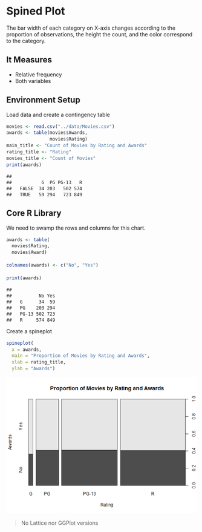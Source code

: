 # Spined Plot

The bar width of each category on X-axis changes according to the proportion of observations, the height the count, and the color correspond to the category.

## It Measures

* Relative frequency
* Both variables

## Environment Setup

Load data and create a contingency table

``` r
movies <- read.csv("../data/Movies.csv")
awards <- table(movies$Awards,
                movies$Rating)
main_title <- "Count of Movies by Rating and Awards"
rating_title <- "Rating"
movies_title <- "Count of Movies"
print(awards)
```

    ##        
    ##           G  PG PG-13   R
    ##   FALSE  34 203   502 574
    ##   TRUE   59 294   723 849


## Core R Library


We need to swamp the rows and columns for this chart.

``` r
awards <- table(
  movies$Rating,
  movies$Award)

colnames(awards) <- c("No", "Yes")

print(awards)
```

    ##        
    ##          No Yes
    ##   G      34  59
    ##   PG    203 294
    ##   PG-13 502 723
    ##   R     574 849

Create a spineplot

``` r
spineplot(
  x = awards,
  main = "Proportion of Movies by Rating and Awards",
  xlab = rating_title,
  ylab = "Awards")
```

![](../../images/statistics/spine_plot_1.png)

> No Lattice nor GGPlot versions